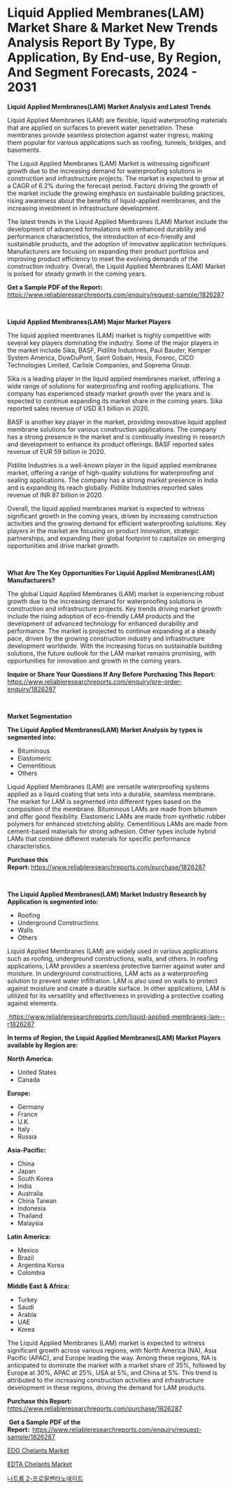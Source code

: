 <p><h1>Liquid Applied Membranes(LAM) Market Share & Market New Trends Analysis Report By Type, By Application, By End-use, By Region, And Segment Forecasts, 2024 - 2031</h1></p><p><strong>Liquid Applied Membranes(LAM) Market Analysis and Latest Trends</strong></p>
<p><p>Liquid Applied Membranes (LAM) are flexible, liquid waterproofing materials that are applied on surfaces to prevent water penetration. These membranes provide seamless protection against water ingress, making them popular for various applications such as roofing, tunnels, bridges, and basements.</p><p>The Liquid Applied Membranes (LAM) Market is witnessing significant growth due to the increasing demand for waterproofing solutions in construction and infrastructure projects. The market is expected to grow at a CAGR of 6.2% during the forecast period. Factors driving the growth of the market include the growing emphasis on sustainable building practices, rising awareness about the benefits of liquid-applied membranes, and the increasing investment in infrastructure development.</p><p>The latest trends in the Liquid Applied Membranes (LAM) Market include the development of advanced formulations with enhanced durability and performance characteristics, the introduction of eco-friendly and sustainable products, and the adoption of innovative application techniques. Manufacturers are focusing on expanding their product portfolios and improving product efficiency to meet the evolving demands of the construction industry. Overall, the Liquid Applied Membranes (LAM) Market is poised for steady growth in the coming years.</p></p>
<p><strong>Get a Sample PDF of the Report:&nbsp;</strong> <a href="https://www.reliableresearchreports.com/enquiry/request-sample/1826287">https://www.reliableresearchreports.com/enquiry/request-sample/1826287</a></p>
<p>&nbsp;</p>
<p><strong>Liquid Applied Membranes(LAM) Major Market Players</strong></p>
<p><p>The liquid applied membranes (LAM) market is highly competitive with several key players dominating the industry. Some of the major players in the market include Sika, BASF, Pidilite Industries, Paul Bauder, Kemper System America, DowDuPont, Saint Gobain, Hexis, Fosroc, CICO Technologies Limited, Carlisle Companies, and Soprema Group.</p><p>Sika is a leading player in the liquid applied membranes market, offering a wide range of solutions for waterproofing and roofing applications. The company has experienced steady market growth over the years and is expected to continue expanding its market share in the coming years. Sika reported sales revenue of USD 8.1 billion in 2020.</p><p>BASF is another key player in the market, providing innovative liquid applied membrane solutions for various construction applications. The company has a strong presence in the market and is continually investing in research and development to enhance its product offerings. BASF reported sales revenue of EUR 59 billion in 2020.</p><p>Pidilite Industries is a well-known player in the liquid applied membranes market, offering a range of high-quality solutions for waterproofing and sealing applications. The company has a strong market presence in India and is expanding its reach globally. Pidilite Industries reported sales revenue of INR 87 billion in 2020.</p><p>Overall, the liquid applied membranes market is expected to witness significant growth in the coming years, driven by increasing construction activities and the growing demand for efficient waterproofing solutions. Key players in the market are focusing on product innovation, strategic partnerships, and expanding their global footprint to capitalize on emerging opportunities and drive market growth.</p></p>
<p>&nbsp;</p>
<p><strong>What Are The Key Opportunities For Liquid Applied Membranes(LAM) Manufacturers?</strong></p>
<p><p>The global Liquid Applied Membranes (LAM) market is experiencing robust growth due to the increasing demand for waterproofing solutions in construction and infrastructure projects. Key trends driving market growth include the rising adoption of eco-friendly LAM products and the development of advanced technology for enhanced durability and performance. The market is projected to continue expanding at a steady pace, driven by the growing construction industry and infrastructure development worldwide. With the increasing focus on sustainable building solutions, the future outlook for the LAM market remains promising, with opportunities for innovation and growth in the coming years.</p></p>
<p><strong>Inquire or Share Your Questions If Any Before Purchasing This Report:</strong> <a href="https://www.reliableresearchreports.com/enquiry/pre-order-enquiry/1826287">https://www.reliableresearchreports.com/enquiry/pre-order-enquiry/1826287</a></p>
<p>&nbsp;</p>
<p><strong>Market Segmentation</strong></p>
<p><strong>The Liquid Applied Membranes(LAM) Market Analysis by types is segmented into:</strong></p>
<p><ul><li>Bituminous</li><li>Elastomeric</li><li>Cementitious</li><li>Others</li></ul></p>
<p><p>Liquid Applied Membranes (LAM) are versatile waterproofing systems applied as a liquid coating that sets into a durable, seamless membrane. The market for LAM is segmented into different types based on the composition of the membrane. Bituminous LAMs are made from bitumen and offer good flexibility. Elastomeric LAMs are made from synthetic rubber polymers for enhanced stretching ability. Cementitious LAMs are made from cement-based materials for strong adhesion. Other types include hybrid LAMs that combine different materials for specific performance characteristics.</p></p>
<p><strong>Purchase this Report:&nbsp;</strong><a href="https://www.reliableresearchreports.com/purchase/1826287">https://www.reliableresearchreports.com/purchase/1826287</a></p>
<p>&nbsp;</p>
<p><strong>The Liquid Applied Membranes(LAM) Market Industry Research by Application is segmented into:</strong></p>
<p><ul><li>Roofing</li><li>Underground Constructions</li><li>Walls</li><li>Others</li></ul></p>
<p><p>Liquid Applied Membranes (LAM) are widely used in various applications such as roofing, underground constructions, walls, and others. In roofing applications, LAM provides a seamless protective barrier against water and moisture. In underground constructions, LAM acts as a waterproofing solution to prevent water infiltration. LAM is also used on walls to protect against moisture and create a durable surface. In other applications, LAM is utilized for its versatility and effectiveness in providing a protective coating against elements.</p></p>
<p><a href="https://www.reliableresearchreports.com/liquid-applied-membranes-lam--r1826287">&nbsp;https://www.reliableresearchreports.com/liquid-applied-membranes-lam--r1826287</a></p>
<p><strong>In terms of Region, the Liquid Applied Membranes(LAM) Market Players available by Region are:</strong></p>
<p>
    <p> <strong> North America: </strong>
        <ul>
            <li>United States</li>
            <li>Canada</li>
        </ul>
        </p> 
    <p> <strong> Europe: </strong>
        <ul>
            <li>Germany</li>
            <li>France</li>
            <li>U.K.</li>
            <li>Italy</li>
            <li>Russia</li>
        </ul>
        </p> 
    <p> <strong> Asia-Pacific: </strong>
        <ul>
            <li>China</li>
            <li>Japan</li>
            <li>South Korea</li>
            <li>India</li>
            <li>Australia</li>
            <li>China Taiwan</li>
            <li>Indonesia</li>
            <li>Thailand</li>
            <li>Malaysia</li>
        </ul>
        </p> 
    <p> <strong> Latin America: </strong>
        <ul>
            <li>Mexico</li>
            <li>Brazil</li>
            <li>Argentina Korea</li>
            <li>Colombia</li>
        </ul>
        </p> 
    <p> <strong> Middle East & Africa: </strong>
        <ul>
            <li>Turkey</li>
            <li>Saudi</li>
            <li>Arabia</li>
            <li>UAE</li>
            <li>Korea</li>
        </ul>
    </p>
    </p>
<p><p>The Liquid Applied Membranes (LAM) market is expected to witness significant growth across various regions, with North America (NA), Asia Pacific (APAC), and Europe leading the way. Among these regions, NA is anticipated to dominate the market with a market share of 35%, followed by Europe at 30%, APAC at 25%, USA at 5%, and China at 5%. This trend is attributed to the increasing construction activities and infrastructure development in these regions, driving the demand for LAM products.</p></p>
<p><strong>Purchase this Report: </strong><a href="https://www.reliableresearchreports.com/purchase/1826287">https://www.reliableresearchreports.com/purchase/1826287</a></p>
<p>&nbsp;<strong>Get a Sample PDF of the Report:&nbsp;&nbsp;</strong><a href="https://www.reliableresearchreports.com/enquiry/request-sample/1826287">https://www.reliableresearchreports.com/enquiry/request-sample/1826287</a></p>
<p><strong></strong></p>
<p><p><a href="https://github.com/ajohirul8010/Market-Research-Report-List-1/blob/main/edg-chelants-market.md">EDG Chelants Market</a></p><p><a href="https://github.com/kpvmspce33/Market-Research-Report-List-1/blob/main/edta-chelants-market.md">EDTA Chelants Market</a></p><p><a href="https://github.com/jimahmed0511/Market-Research-Report-List-1/blob/main/9937111143607.md">나트륨 2-프로필펜타노에이트</a></p></p>
